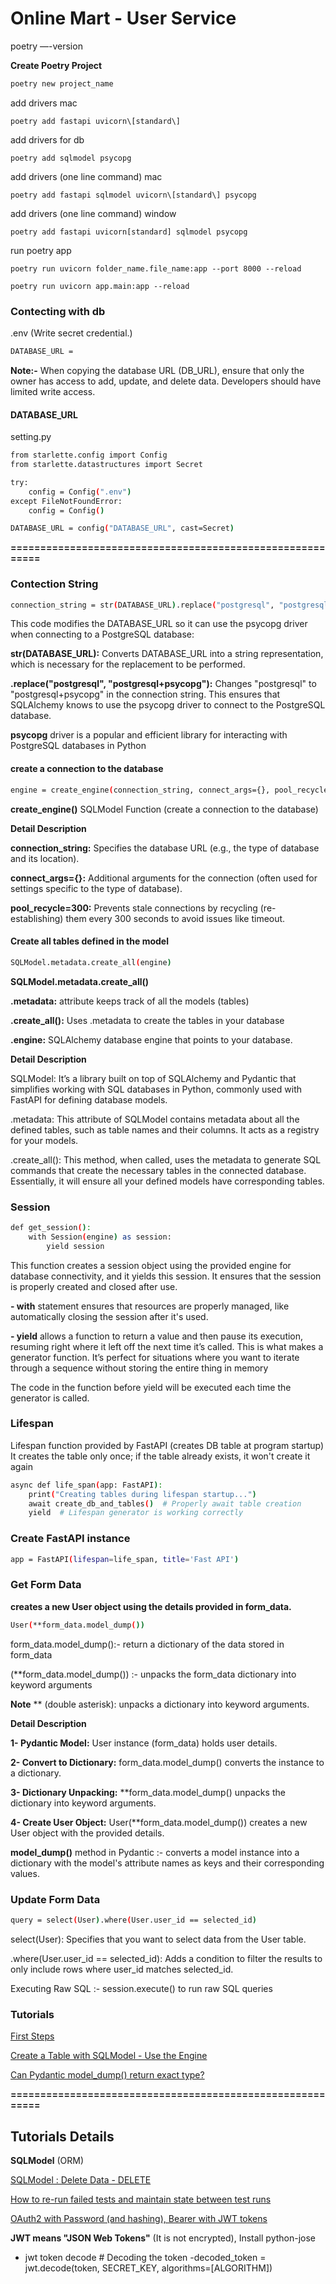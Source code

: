 # Online Mart - User Service

poetry —-version

**Create Poetry Project**

```bash
poetry new project_name 
```

add drivers mac
```shell
poetry add fastapi uvicorn\[standard\] 
```

add drivers for db
```shell
poetry add sqlmodel psycopg
```

add drivers (one line command) mac
```shell
poetry add fastapi sqlmodel uvicorn\[standard\] psycopg 
```

add drivers (one line command) window
```shell
poetry add fastapi uvicorn[standard] sqlmodel psycopg 
```

run poetry app
```shell
poetry run uvicorn folder_name.file_name:app --port 8000 --reload
```

```shell
poetry run uvicorn app.main:app --reload
```

### Contecting with db
.env  (Write secret credential.)
```bash
DATABASE_URL =
```

**Note:-** When copying the database URL (DB_URL), ensure that only the owner has access to add, update, and delete data. Developers should have limited write access.

#### DATABASE_URL
setting.py
```bash
from starlette.config import Config
from starlette.datastructures import Secret

try:
    config = Config(".env")
except FileNotFoundError:
    config = Config()  

DATABASE_URL = config("DATABASE_URL", cast=Secret)
```

**==========================================================**

### Contection String

```bash
connection_string = str(DATABASE_URL).replace("postgresql", "postgresql+psycopg")
``` 

This code modifies the DATABASE_URL so it can use the psycopg driver when connecting to a PostgreSQL database:

**str(DATABASE_URL):** Converts DATABASE_URL into a string representation, which is necessary for the replacement to be performed.

**.replace("postgresql", "postgresql+psycopg"):** Changes "postgresql" to "postgresql+psycopg" in the connection string. This ensures that SQLAlchemy knows to use the psycopg driver to connect to the PostgreSQL database.

**psycopg** driver is a popular and efficient library for interacting with PostgreSQL databases in Python

#### create a connection to the database

```bash
engine = create_engine(connection_string, connect_args={}, pool_recycle=300)
``` 

**create_engine()** SQLModel Function (create a connection to the database)

**Detail Description**

**connection_string:** Specifies the database URL (e.g., the type of database and its location).

**connect_args={}:** Additional arguments for the connection (often used for settings specific to the type of database).

**pool_recycle=300:** Prevents stale connections by recycling (re-establishing) them every 300 seconds to avoid issues like timeout.

####  Create all tables defined in the model
```bash
SQLModel.metadata.create_all(engine)
``` 

**SQLModel.metadata.create_all()**

**.metadata:** attribute keeps track of all the models (tables)

**.create_all():** Uses .metadata to create the tables in your database

**.engine:** SQLAlchemy database engine that points to your database.

**Detail Description**

SQLModel: It’s a library built on top of SQLAlchemy and Pydantic that simplifies working with SQL databases in Python, commonly used with FastAPI for defining database models.

.metadata: This attribute of SQLModel contains metadata about all the defined tables, such as table names and their columns. It acts as a registry for your models.

.create_all(): This method, when called, uses the metadata to generate SQL commands that create the necessary tables in the connected database. Essentially, it will ensure all your defined models have corresponding tables.

### Session
```bash
def get_session():
    with Session(engine) as session:
        yield session
``` 

This function creates a session object using the provided engine for database connectivity, and it yields this session. It ensures that the session is properly created and closed after use. 

**- with** statement ensures that resources are properly managed, like automatically closing the session after it's used.

**- yield** allows a function to return a value and then pause its execution, resuming right where it left off the next time it’s called. This is what makes a generator function. It’s perfect for situations where you want to iterate through a sequence without storing the entire thing in memory

The code in the function before yield will be executed each time the generator is called.

### Lifespan
Lifespan function provided by FastAPI (creates DB table at program startup)
It creates the table only once; if the table already exists, it won't create it again

```bash
async def life_span(app: FastAPI):
    print("Creating tables during lifespan startup...")
    await create_db_and_tables()  # Properly await table creation
    yield  # Lifespan generator is working correctly
``` 

### Create FastAPI instance
```bash
app = FastAPI(lifespan=life_span, title='Fast API')
``` 


### Get Form Data

**creates a new User object using the details provided in form_data.**

```bash
User(**form_data.model_dump())
``` 

form_data.model_dump():- return a dictionary of the data stored in form_data

(**form_data.model_dump()) :- unpacks the form_data dictionary into keyword arguments

**Note**  ** (double asterisk): unpacks a dictionary into keyword arguments.

**Detail Description**

**1- Pydantic Model:** User instance (form_data) holds user details.

**2- Convert to Dictionary:** form_data.model_dump() converts the instance to a dictionary.

**3- Dictionary Unpacking:** **form_data.model_dump() unpacks the dictionary into keyword arguments.

**4- Create User Object:** User(**form_data.model_dump()) creates a new User object with the provided details.

**model_dump()** method in Pydantic :- converts a model instance into a dictionary with the model's attribute names as keys and their corresponding values.

### Update Form Data

```bash
query = select(User).where(User.user_id == selected_id)
``` 
select(User): Specifies that you want to select data from the User table.

.where(User.user_id == selected_id): Adds a condition to filter the results to only include rows where user_id matches selected_id.

Executing Raw SQL :- session.execute() to run raw SQL queries


### Tutorials

[First Steps](https://fastapi.tiangolo.com/tutorial/first-steps/)

[Create a Table with SQLModel - Use the Engine](https://sqlmodel.tiangolo.com/tutorial/create-db-and-table/#last-review)


[Can Pydantic model_dump() return exact type?](https://stackoverflow.com/questions/77476105/can-pydantic-model-dump-return-exact-type)

**==========================================================**

## Tutorials Details  

**SQLModel** (ORM)

[SQLModel : Delete Data - DELETE](https://sqlmodel.tiangolo.com/tutorial/delete/#review-the-code)


[How to re-run failed tests and maintain state between test runs](https://docs.pytest.org/en/stable/how-to/cache.html)

[OAuth2 with Password (and hashing), Bearer with JWT tokens](https://fastapi.tiangolo.com/tutorial/security/oauth2-jwt/?h=jwt)


**JWT means "JSON Web Tokens"** (It is not encrypted), Install python-jose

- jwt token decode  # Decoding the token
-decoded_token = jwt.decode(token, SECRET_KEY, algorithms=[ALGORITHM])

